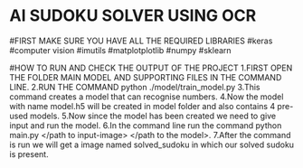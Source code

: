 # AI SUDOKU SOLVER USING OCR
#FIRST MAKE SURE YOU HAVE ALL THE REQUIRED LIBRARIES 
  #keras
  #computer vision
  #imutils
  #matplotplotlib
  #numpy
  #sklearn

#HOW TO RUN AND CHECK THE OUTPUT OF THE PROJECT
   1.FIRST OPEN THE FOLDER MAIN MODEL AND SUPPORTING FILES IN THE COMMAND LINE.
   2.RUN THE COMMAND python ./model/train_model.py
   3.This command creates a model that can recognise numbers.
   4.Now the model with name model.h5 will be created in model folder and also contains 4 pre-used models.
   5.Now since the model has been created we need to give input and run the model.
   6.In the command line run the command python main.py </path to input-image> </path to the model>.
   7.After the command is run we will get a image named solved_sudoku in which our solved sudoku is present.

